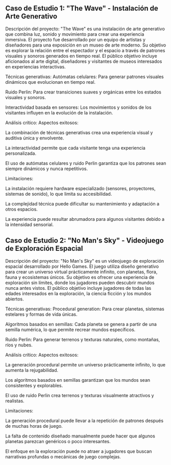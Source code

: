 ## Caso de Estudio 1: "The Wave" - Instalación de Arte Generativo
Descripción del proyecto:
"The Wave" es una instalación de arte generativo que combina luz, sonido y movimiento para crear una experiencia inmersiva. El proyecto fue desarrollado por un equipo de artistas y diseñadores para una exposición en un museo de arte moderno. Su objetivo es explorar la relación entre el espectador y el espacio a través de patrones visuales y sonoros generados en tiempo real. El público objetivo incluye aficionados al arte digital, diseñadores y visitantes de museos interesados en experiencias interactivas.

Técnicas generativas:
Autómatas celulares: Para generar patrones visuales dinámicos que evolucionan en tiempo real.

Ruido Perlin: Para crear transiciones suaves y orgánicas entre los estados visuales y sonoros.

Interactividad basada en sensores: Los movimientos y sonidos de los visitantes influyen en la evolución de la instalación.

Análisis crítico:
Aspectos exitosos:

La combinación de técnicas generativas crea una experiencia visual y auditiva única y envolvente.

La interactividad permite que cada visitante tenga una experiencia personalizada.

El uso de autómatas celulares y ruido Perlin garantiza que los patrones sean siempre dinámicos y nunca repetitivos.

Limitaciones:

La instalación requiere hardware especializado (sensores, proyectores, sistemas de sonido), lo que limita su accesibilidad.

La complejidad técnica puede dificultar su mantenimiento y adaptación a otros espacios.

La experiencia puede resultar abrumadora para algunos visitantes debido a la intensidad sensorial.

## Caso de Estudio 2: "No Man's Sky" - Videojuego de Exploración Espacial
Descripción del proyecto:
"No Man's Sky" es un videojuego de exploración espacial desarrollado por Hello Games. El juego utiliza diseño generativo para crear un universo virtual prácticamente infinito, con planetas, flora, fauna y ecosistemas únicos. Su objetivo es ofrecer una experiencia de exploración sin límites, donde los jugadores pueden descubrir mundos nunca antes vistos. El público objetivo incluye jugadores de todas las edades interesados en la exploración, la ciencia ficción y los mundos abiertos.

Técnicas generativas:
Procedural generation: Para crear planetas, sistemas estelares y formas de vida únicas.

Algoritmos basados en semillas: Cada planeta se genera a partir de una semilla numérica, lo que permite recrear mundos específicos.

Ruido Perlin: Para generar terrenos y texturas naturales, como montañas, ríos y nubes.

Análisis crítico:
Aspectos exitosos:

La generación procedural permite un universo prácticamente infinito, lo que aumenta la rejugabilidad.

Los algoritmos basados en semillas garantizan que los mundos sean consistentes y explorables.

El uso de ruido Perlin crea terrenos y texturas visualmente atractivos y realistas.

Limitaciones:

La generación procedural puede llevar a la repetición de patrones después de muchas horas de juego.

La falta de contenido diseñado manualmente puede hacer que algunos planetas parezcan genéricos o poco interesantes.

El enfoque en la exploración puede no atraer a jugadores que buscan narrativas profundas o mecánicas de juego complejas.
